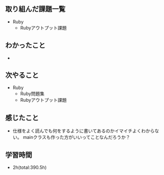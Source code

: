 ## 取り組んだ課題一覧
- Ruby
  - Rubyアウトプット課題

## わかったこと
- 
 
## 次やること
- Ruby
  - Ruby問題集
  - Rubyアウトプット課題

## 感じたこと
- 仕様をよく読んでも何をするように書いてあるのかイマイチよくわからない。
  mainクラスも作った方がいいってことなんだろうか？

## 学習時間
- 2h(total:390.5h)
